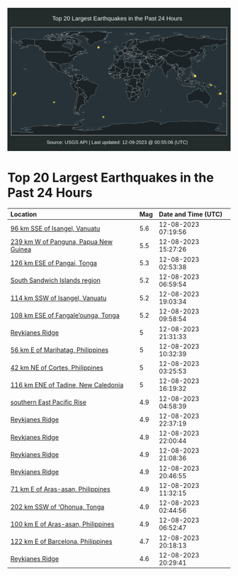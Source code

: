 ![Map](./map.png)

# Top 20 Largest Earthquakes in the Past 24 Hours

| Location | Mag | Date and Time (UTC) |
|:---|:---|:---|
| [96 km SSE of Isangel, Vanuatu](https://earthquake.usgs.gov/earthquakes/eventpage/us7000lh9a) | 5.6 | 12-08-2023 07:19:56 |
| [239 km W of Panguna, Papua New Guinea](https://earthquake.usgs.gov/earthquakes/eventpage/us7000lhhy) | 5.5 | 12-08-2023 15:27:26 |
| [126 km ESE of Pangai, Tonga](https://earthquake.usgs.gov/earthquakes/eventpage/us7000lh7w) | 5.3 | 12-08-2023 02:53:38 |
| [South Sandwich Islands region](https://earthquake.usgs.gov/earthquakes/eventpage/us7000lh96) | 5.2 | 12-08-2023 06:59:54 |
| [114 km SSW of Isangel, Vanuatu](https://earthquake.usgs.gov/earthquakes/eventpage/us7000lhkc) | 5.2 | 12-08-2023 19:03:34 |
| [108 km ESE of Fangale’ounga, Tonga](https://earthquake.usgs.gov/earthquakes/eventpage/us7000lha7) | 5.2 | 12-08-2023 09:58:54 |
| [Reykjanes Ridge](https://earthquake.usgs.gov/earthquakes/eventpage/us7000lhlq) | 5 | 12-08-2023 21:31:33 |
| [56 km E of Marihatag, Philippines](https://earthquake.usgs.gov/earthquakes/eventpage/us7000lhac) | 5 | 12-08-2023 10:32:39 |
| [42 km NE of Cortes, Philippines](https://earthquake.usgs.gov/earthquakes/eventpage/us7000lh80) | 5 | 12-08-2023 03:25:53 |
| [116 km ENE of Tadine, New Caledonia](https://earthquake.usgs.gov/earthquakes/eventpage/us7000lhjb) | 5 | 12-08-2023 16:19:32 |
| [southern East Pacific Rise](https://earthquake.usgs.gov/earthquakes/eventpage/us7000lh8k) | 4.9 | 12-08-2023 04:58:39 |
| [Reykjanes Ridge](https://earthquake.usgs.gov/earthquakes/eventpage/us7000lhmc) | 4.9 | 12-08-2023 22:37:19 |
| [Reykjanes Ridge](https://earthquake.usgs.gov/earthquakes/eventpage/us7000lhlz) | 4.9 | 12-08-2023 22:00:44 |
| [Reykjanes Ridge](https://earthquake.usgs.gov/earthquakes/eventpage/us7000lhlh) | 4.9 | 12-08-2023 21:08:36 |
| [Reykjanes Ridge](https://earthquake.usgs.gov/earthquakes/eventpage/us7000lhla) | 4.9 | 12-08-2023 20:46:55 |
| [71 km E of Aras-asan, Philippines](https://earthquake.usgs.gov/earthquakes/eventpage/us7000lhal) | 4.9 | 12-08-2023 11:32:15 |
| [202 km SSW of ‘Ohonua, Tonga](https://earthquake.usgs.gov/earthquakes/eventpage/us7000lh7t) | 4.9 | 12-08-2023 02:44:56 |
| [100 km E of Aras-asan, Philippines](https://earthquake.usgs.gov/earthquakes/eventpage/us7000lh93) | 4.9 | 12-08-2023 06:52:47 |
| [122 km E of Barcelona, Philippines](https://earthquake.usgs.gov/earthquakes/eventpage/us7000lhks) | 4.7 | 12-08-2023 20:18:13 |
| [Reykjanes Ridge](https://earthquake.usgs.gov/earthquakes/eventpage/us7000lhle) | 4.6 | 12-08-2023 20:29:41 |
